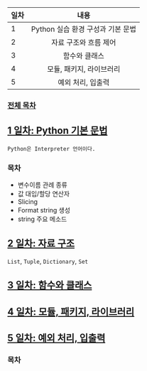 
| 일차 | 내용 |
| --- | :-: |
| 1 | Python 실습 환경 구성과 기본 문법 |
| 2 | 자료 구조와 흐름 제어 |
| 3 | 함수와 클래스 |
| 4 | 모듈, 패키지, 라이브러리 |
| 5 | 예외 처리, 입출력 |

### [전체 목차](../README.md)

[1 일차: Python 기본 문법](./md/01_Python%20기본%20문법.md)
-

`Python은 Interpreter 언어이다.`

### 목차

- 변수이름 관례 종류
- 값 대입/할당 연산자
- Slicing
- Format string 생성
- string 주요 메소드


[2 일차: 자료 구조](./md/02_자료%20구조.md)
-

`List`, `Tuple`, `Dictionary`, `Set`

[3 일차: 함수와 클래스](./md/03_함수와%20클래스.md)
-

[4 일차: 모듈, 패키지, 라이브러리](./md)
-

[5 일차: 예외 처리, 입출력](./md)
-


### 목차




